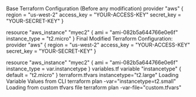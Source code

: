 Base Terraform Configuration (Before any modification)
provider "aws" {
  region     = "us-west-2"
  access_key = "YOUR-ACCESS-KEY"
  secret_key = "YOUR-SECRET-KEY"
}

resource "aws_instance" "myec2" {
   ami = "ami-082b5a644766e0e6f"
   instance_type = "t2.micro"
}
Final Modified Terraform Configuration:
provider "aws" {
  region     = "us-west-2"
  access_key = "YOUR-ACCESS-KEY"
  secret_key = "YOUR-SECRET-KEY"
}

resource "aws_instance" "myec2" {
   ami = "ami-082b5a644766e0e6f"
   instance_type = var.instancetype
}
variables.tf
variable "instancetype" {
  default = "t2.micro"
}
terraform.tfvars
instancetype="t2.large"
Loading Variable Values from CLI
terraform plan -var="instancetype=t2.small"
Loading from custom tfvars file
terraform plan -var-file="custom.tfvars"

